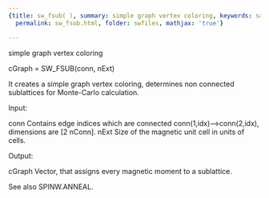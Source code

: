```yaml
---
{title: sw_fsub( ), summary: simple graph vertex coloring, keywords: sample, sidebar: sw_sidebar,
  permalink: sw_fsub.html, folder: swfiles, mathjax: 'true'}

---
```

simple graph vertex coloring
 
cGraph = SW_FSUB(conn, nExt)
 
It creates a simple graph vertex coloring, determines non connected
sublattices for Monte-Carlo calculation.
 
Input:
 
conn          Contains edge indices which are connected
              conn(1,idx)-->conn(2,idx), dimensions are [2 nConn].
nExt          Size of the magnetic unit cell in units of cells.
 
Output:
 
cGraph        Vector, that assigns every magnetic moment to a sublattice.
 
See also SPINW.ANNEAL.
 
